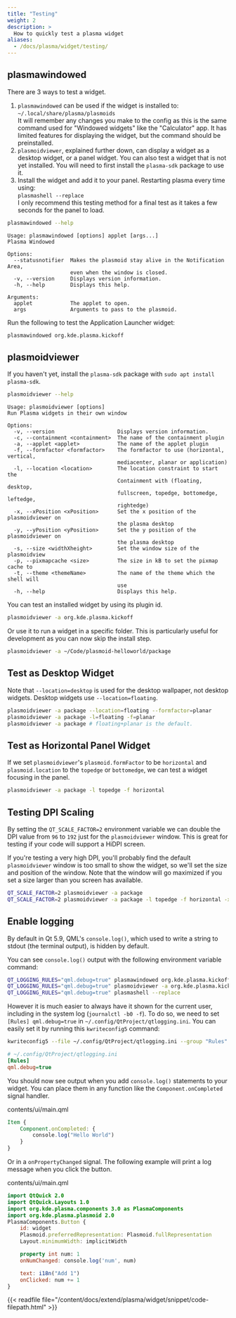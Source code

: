 ```yaml
---
title: "Testing"
weight: 2
description: >
  How to quickly test a plasma widget
aliases:
  - /docs/plasma/widget/testing/
---
```


## plasmawindowed

There are 3 ways to test a widget.

1. `plasmawindowed` can be used if the widget is installed to:  
  `~/.local/share/plasma/plasmoids`  
  It will remember any changes you make to the config as this is the same command used for "Windowed widgets" like the "Calculator" app. It has limited features for displaying the widget, but the command should be preinstalled.
2. `plasmoidviewer`, explained further down, can display a widget as a desktop widget, or a panel widget. You can also test a widget that is not yet installed. You will need to first install the `plasma-sdk` package to use it.
3. Install the widget and add it to your panel. Restarting plasma every time using:  
  `plasmashell --replace`  
  I only recommend this testing method for a final test as it takes a few seconds for the panel to load.

```bash
plasmawindowed --help
```
```log
Usage: plasmawindowed [options] applet [args...]
Plasma Windowed

Options:
  --statusnotifier  Makes the plasmoid stay alive in the Notification Area,
                    even when the window is closed.
  -v, --version     Displays version information.
  -h, --help        Displays this help.

Arguments:
  applet            The applet to open.
  args              Arguments to pass to the plasmoid.
```

Run the following to test the Application Launcher widget:

```bash
plasmawindowed org.kde.plasma.kickoff
```


## plasmoidviewer

If you haven't yet, install the `plasma-sdk` package with `sudo apt install plasma-sdk`.

```bash
plasmoidviewer --help
```
```log
Usage: plasmoidviewer [options]
Run Plasma widgets in their own window

Options:
  -v, --version                    Displays version information.
  -c, --containment <containment>  The name of the containment plugin
  -a, --applet <applet>            The name of the applet plugin
  -f, --formfactor <formfactor>    The formfactor to use (horizontal, vertical,
                                   mediacenter, planar or application)
  -l, --location <location>        The location constraint to start the
                                   Containment with (floating, desktop,
                                   fullscreen, topedge, bottomedge, leftedge,
                                   rightedge)
  -x, --xPosition <xPosition>      Set the x position of the plasmoidviewer on
                                   the plasma desktop
  -y, --yPosition <yPosition>      Set the y position of the plasmoidviewer on
                                   the plasma desktop
  -s, --size <widthXheight>        Set the window size of the plasmoidview
  -p, --pixmapcache <size>         The size in kB to set the pixmap cache to
  -t, --theme <themeName>          The name of the theme which the shell will
                                   use
  -h, --help                       Displays this help.
```

You can test an installed widget by using its plugin id.

```bash
plasmoidviewer -a org.kde.plasma.kickoff
```

Or use it to run a widget in a specific folder. This is particularly useful for development as you can now skip the install step.

```bash
plasmoidviewer -a ~/Code/plasmoid-helloworld/package
```


## Test as Desktop Widget

Note that `--location=desktop` is used for the desktop wallpaper, not desktop widgets. Desktop widgets use `--location=floating`.

```bash
plasmoidviewer -a package --location=floating --formfactor=planar
plasmoidviewer -a package -l=floating -f=planar
plasmoidviewer -a package # floating+planar is the default.
```

## Test as Horizontal Panel Widget

If we set `plasmoidviewer`'s `plasmoid.formFactor` to be `horizontal` and `plasmoid.location` to the `topedge` or `bottomedge`, we can test a widget focusing in the panel.

```bash
plasmoidviewer -a package -l topedge -f horizontal
```

## Testing DPI Scaling

By setting the `QT_SCALE_FACTOR=2` environment variable we can double the DPI value from `96` to `192` just for the `plasmoidviewer` window. This is great for testing if your code will support a HiDPI screen.

If you're testing a very high DPI, you'll probably find the default `plasmoidviewer` window is too small to show the widget, so we'll set the size and position of the window. Note that the window will go maximized if you set a size larger than you screen has available.

```bash
QT_SCALE_FACTOR=2 plasmoidviewer -a package
QT_SCALE_FACTOR=2 plasmoidviewer -a package -l topedge -f horizontal -x 0 -y 0 -s 1920x1080
```

## Enable logging

By default in Qt 5.9, QML's `console.log()`, which used to write a string to stdout (the terminal output), is hidden by default.

You can see `console.log()` output with the following environment variable command:

```bash
QT_LOGGING_RULES="qml.debug=true" plasmawindowed org.kde.plasma.kickoff
QT_LOGGING_RULES="qml.debug=true" plasmoidviewer -a org.kde.plasma.kickoff
QT_LOGGING_RULES="qml.debug=true" plasmashell --replace
```

However it is much easier to always have it shown for the current user, including in the system log (`journalctl -b0 -f`). To do so, we need to set `[Rules] qml.debug=true` in `~/.config/QtProject/qtlogging.ini`. You can easily set it by running this `kwriteconfig5` command:  

```bash
kwriteconfig5 --file ~/.config/QtProject/qtlogging.ini --group "Rules" --key "qml.debug" "true"
```

```ini
# ~/.config/QtProject/qtlogging.ini
[Rules]
qml.debug=true
```

You should now see output when you add `console.log()` statements to your widget. You can place them in any function like the `Component.onCompleted` signal handler.

<div class="filepath">contents/ui/main.qml</div>

```qml
Item {
    Component.onCompleted: {
        console.log("Hello World")
    }
}
```

Or in a `onPropertyChanged` signal. The following example will print a log message when you click the button.

<div class="filepath">contents/ui/main.qml</div>

```qml
import QtQuick 2.0
import QtQuick.Layouts 1.0
import org.kde.plasma.components 3.0 as PlasmaComponents
import org.kde.plasma.plasmoid 2.0
PlasmaComponents.Button {
    id: widget
    Plasmoid.preferredRepresentation: Plasmoid.fullRepresentation
    Layout.minimumWidth: implicitWidth

    property int num: 1
    onNumChanged: console.log('num', num)

    text: i18n("Add 1")
    onClicked: num += 1
}
```




{{< readfile file="/content/docs/extend/plasma/widget/snippet/code-filepath.html" >}}
